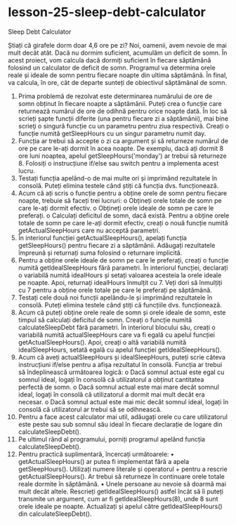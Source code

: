# lesson-25-sleep-debt-calculator

Sleep Debt Calculator

Știați că girafele dorm doar 4,6 ore pe zi? Noi, oamenii, avem nevoie de mai mult decât atât. Dacă nu dormim suficient, acumulăm un deficit de somn. În acest proiect, vom calcula dacă dormiți suficient în fiecare săptămână folosind un calculator de deficit de somn. Programul va determina orele reale și ideale de somn pentru fiecare noapte din ultima săptămână. În final, va calcula, în ore, cât de departe sunteți de obiectivul săptămânal de somn.
1.	Prima problemă de rezolvat este determinarea numărului de ore de somn obținut în fiecare noapte a săptămânii. Puteți crea o funcție care returnează numărul de ore de odihnă pentru orice noapte dată. În loc să scrieți șapte funcții diferite (una pentru fiecare zi a săptămânii), mai bine scrieţi o singură funcție cu un parametru pentru ziua respectivă. Creați o funcție numită getSleepHours cu un singur parametru numit day.
2.	Funcția ar trebui să accepte o zi ca argument și să returneze numărul de ore pe care le-ați dormit în acea noapte. De exemplu, dacă ați dormit 8 ore luni noaptea, apelul getSleepHours('monday') ar trebui să returneze 8. Folosiți o instrucțiune if/else sau switch pentru a implementa acest lucru.
3.	Testați funcția apelând-o de mai multe ori și imprimând rezultatele în consolă. Puteți elimina testele când știți că funcția dvs. funcționează.
4.	Acum că ați scris o funcție pentru a obține orele de somn pentru fiecare noapte, trebuie să faceți trei lucruri:
o	Obțineți orele totale de somn pe care le-ați dormit efectiv.
o	Obțineți orele ideale de somn pe care le preferați.
o	Calculați deficitul de somn, dacă există.
Pentru a obține orele totale de somn pe care le-ați dormit efectiv, creați o nouă funcție numită getActualSleepHours care nu acceptă parametri.
5.	În interiorul funcției getActualSleepHours(), apelați funcția getSleepHours() pentru fiecare zi a săptămânii. Adăugați rezultatele împreună și returnați suma folosind o returnare implicită.
6.	Pentru a obține orele ideale de somn pe care le preferați, creați o funcție numită getIdealSleepHours fără parametri. În interiorul funcției, declarați o variabilă numită idealHours și setați valoarea acesteia la orele ideale pe noapte. Apoi, returnați idealHours înmulțit cu 7. Veți dori să înmulțiți cu 7 pentru a obține orele totale pe care le preferați pe săptămână.
7.	Testați cele două noi funcții apelându-le și imprimând rezultatele în consolă. Puteți elimina testele când știți că funcțiile dvs. funcționează.
8.	Acum că puteți obține orele reale de somn și orele ideale de somn, este timpul să calculați deficitul de somn. Creați o funcție numită calculateSleepDebt fără parametri. În interiorul blocului său, creați o variabilă numită actualSleepHours care va fi egală cu apelul funcției getActualSleepHours(). Apoi, creați o altă variabilă numită idealSleepHours, setată egală cu apelul funcției getIdealSleepHours().
9.	Acum că aveți actualSleepHours și idealSleepHours, puteți scrie câteva instrucțiuni if/else pentru a afișa rezultatul în consolă. Funcția ar trebui să îndeplinească următoarea logică:
o	Dacă somnul actual este egal cu somnul ideal, logați în consolă că utilizatorul a obținut cantitatea perfectă de somn.
o	Dacă somnul actual este mai mare decât somnul ideal, logați în consolă că utilizatorul a dormit mai mult decât era necesar.
o	Dacă somnul actual este mai mic decât somnul ideal, logați în consolă că utilizatorul ar trebui să se odihnească.
10.	Pentru a face acest calculator mai util, adăugați orele cu care utilizatorul este peste sau sub somnul său ideal în fiecare declarație de logare din calculateSleepDebt().
11.	Pe ultimul rând al programului, porniți programul apelând funcția calculateSleepDebt().
12.	Pentru practică suplimentară, încercați următoarele:
•	getActualSleepHours() ar putea fi implementat fără a apela getSleepHours(). Utilizați numere literale și operatorul + pentru a rescrie getActualSleepHours(). Ar trebui să returneze în continuare orele totale reale dormite în săptămână.
•	Unele persoane au nevoie să doarmă mai mult decât altele. Rescrieți getIdealSleepHours() astfel încât să îi puteți transmite un argument, cum ar fi getIdealSleepHours(8), unde 8 sunt orele ideale pe noapte. Actualizați și apelul către getIdealSleepHours() din calculateSleepDebt().


